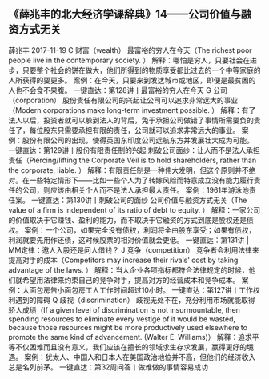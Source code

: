 
## 《薛兆丰的北大经济学课辞典》14——公司价值与融资方式无关


薛兆丰
2017-11-19
C
财富（wealth）
最富裕的穷人在今天（The richest poor people live in the contemporary society. ）
 解释：哪怕是穷人，只要社会在进步，只要整个社会的饼在做大，他们所得到的物质享受都比过去的一个中等家庭的人所获得的要更多。 案例：在今天，只要来到发达城市或地区，即便是最贫困的人也不会食不果腹。 一键直达：第128讲丨最富裕的穷人在今天
G
公司（corporation）
股份责任有限公司的兴起让公司可以追求非常远大的事业 （Modern corporations make long-term investment possible. ）
 解释：有了法人以后，投资者就可以躲到法人的背后，免于承担公司做错了事情所需要负的责任了，每位股东只需要承担有限的责任，公司就可以追求非常远大的事业。 案例：股份有限公司的出现，使得英国东印度公司远航东方并发展壮大成为可能。 一键直达：第129讲丨股份有限责任制的兴起
刺破公司面纱：让人而不是法人承担责任（Piercing/lifting the Corporate Veil is to hold shareholders, rather than the corporate,  liable. ）
 解释：有限责任制是一种伟大发明，但这个原则并不绝对。在一些特定情形下——比如一些个人为了转嫁风险而特意成立没有能力履行责任的公司，则应该由相关个人而不是法人承担最大责任。 案例：1961年游泳池责任案。 一键直达：第130讲丨刺破公司的面纱
公司价值与融资方式无关（The value of a firm is independent of its ratio of debt to equity. ）
 解释：一家公司的价值取决于它赚钱、盈利的能力，而不取决于它融资的方式到底是股权还是债权。 案例：一个公司，如果完全没有债权，利润将全由股东享受；如果有债权，利润就要先用作还债，这时候股票的相对价值就会更低。 一键直达：第131讲 | MM定律：邀人入股还是问人借钱？
J
竞争（competition）
竞争者会利用法律来提高对手的成本（Competitors may increase their rivals' cost by taking advantage of the laws. ）
 解释：当大企业各项指标都符合法律规定的时候，他们就希望用法律来约束自己的竞争对手，提高对方的经营成本和竞争成本。 案例：大面包房告小面包房工人工作时间超过10小时。 一键直达：第127讲丨工作权利遇到的障碍
Q
歧视（discrimination）
歧视无处不在，充分利用市场就能取得骄人成绩（If a given level of discrimination is not insurmountable, then spending resources to eliminate every vestige of it would be wasted, because those resources might be more productively used elsewhere to promote the same kind of advancement. (Walter E. Williams)）
 解释：追求平等不仅困难而且没有意义，我们应该在擅长的领域求生存求发展，赢得更好的境遇。 案例：犹太人、中国人和日本人在美国政治地位并不高，但他们的经济收入总是名列前茅。 一键直达：第32周问答丨做难做的事情容易成功